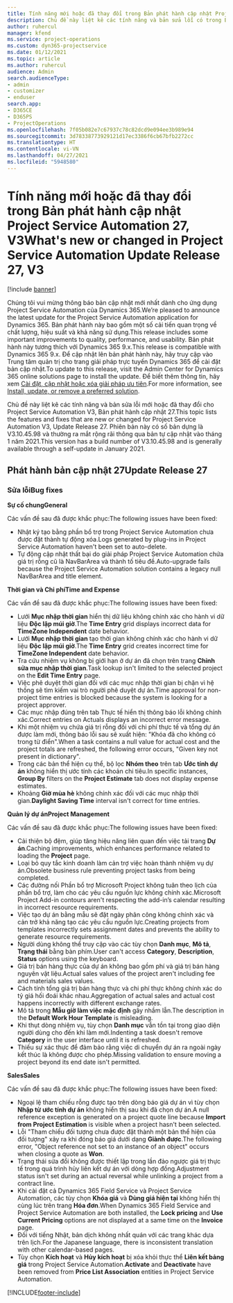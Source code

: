 ```yaml
---
title: Tính năng mới hoặc đã thay đổi trong Bản phát hành cập nhật Project Service Automation 27, V3
description: Chủ đề này liệt kê các tính năng và bản sửa lỗi có trong Bản phát hành cập nhật Project Service Automation 27, V3.
author: ruhercul
manager: kfend
ms.service: project-operations
ms.custom: dyn365-projectservice
ms.date: 01/12/2021
ms.topic: article
ms.author: ruhercul
audience: Admin
search.audienceType:
- admin
- customizer
- enduser
search.app:
- D365CE
- D365PS
- ProjectOperations
ms.openlocfilehash: 7f05b082e7c67937c78c82dcd9e094ee3b989e94
ms.sourcegitcommit: 3d78338773929121d17ec3386f6cb67bfb2272cc
ms.translationtype: HT
ms.contentlocale: vi-VN
ms.lasthandoff: 04/27/2021
ms.locfileid: "5948580"
---
```

# <a name="whats-new-or-changed-in-project-service-automation-update-release-27-v3"></a><span data-ttu-id="42b94-103">Tính năng mới hoặc đã thay đổi trong Bản phát hành cập nhật Project Service Automation 27, V3</span><span class="sxs-lookup"><span data-stu-id="42b94-103">What's new or changed in Project Service Automation Update Release 27, V3</span></span>

[!include [banner](../includes/psa-now-project-operations.md)]

<span data-ttu-id="42b94-104">Chúng tôi vui mừng thông báo bản cập nhật mới nhất dành cho ứng dụng Project Service Automation của Dynamics 365.</span><span class="sxs-lookup"><span data-stu-id="42b94-104">We’re pleased to announce the latest update for the Project Service Automation application for Dynamics 365.</span></span> <span data-ttu-id="42b94-105">Bản phát hành này bao gồm một số cải tiến quan trọng về chất lượng, hiệu suất và khả năng sử dụng.</span><span class="sxs-lookup"><span data-stu-id="42b94-105">This release includes some important improvements to quality, performance, and usability.</span></span> <span data-ttu-id="42b94-106">Bản phát hành này tương thích với Dynamics 365 9.x.</span><span class="sxs-lookup"><span data-stu-id="42b94-106">This release is compatible with Dynamics 365 9.x.</span></span> <span data-ttu-id="42b94-107">Để cập nhật lên bản phát hành này, hãy truy cập vào Trung tâm quản trị cho trang giải pháp trực tuyến Dynamics 365 để cài đặt bản cập nhật.</span><span class="sxs-lookup"><span data-stu-id="42b94-107">To update to this release, visit the Admin Center for Dynamics 365 online solutions page to install the update.</span></span> <span data-ttu-id="42b94-108">Để biết thêm thông tin, hãy xem [Cài đặt, cập nhật hoặc xóa giải pháp ưu tiên](/power-platform/admin/install-remove-preferred-solution).</span><span class="sxs-lookup"><span data-stu-id="42b94-108">For more information, see [Install, update, or remove a preferred solution](/power-platform/admin/install-remove-preferred-solution).</span></span>

<span data-ttu-id="42b94-109">Chủ đề này liệt kê các tính năng và bản sửa lỗi mới hoặc đã thay đổi cho Project Service Automation V3, Bản phát hành cập nhật 27.</span><span class="sxs-lookup"><span data-stu-id="42b94-109">This topic lists the features and fixes that are new or changed for Project Service Automation V3, Update Release 27.</span></span> <span data-ttu-id="42b94-110">Phiên bản này có số bản dựng là V3.10.45.98 và thường ra mắt rộng rãi thông qua bản tự cập nhật vào tháng 1 năm 2021.</span><span class="sxs-lookup"><span data-stu-id="42b94-110">This version has a build number of V3.10.45.98 and is generally available through a self-update in January 2021.</span></span>

## <a name="update-release-27"></a><span data-ttu-id="42b94-111">Phát hành bản cập nhật 27</span><span class="sxs-lookup"><span data-stu-id="42b94-111">Update Release 27</span></span>

### <a name="bug-fixes"></a><span data-ttu-id="42b94-112">Sửa lỗi</span><span class="sxs-lookup"><span data-stu-id="42b94-112">Bug fixes</span></span>

<span data-ttu-id="42b94-113">**Sự cố chung**</span><span class="sxs-lookup"><span data-stu-id="42b94-113">**General**</span></span>

<span data-ttu-id="42b94-114">Các vấn đề sau đã được khắc phục:</span><span class="sxs-lookup"><span data-stu-id="42b94-114">The following issues have been fixed:</span></span>

- <span data-ttu-id="42b94-115">Nhật ký tạo bằng phần bổ trợ trong Project Service Automation chưa được đặt thành tự động xóa.</span><span class="sxs-lookup"><span data-stu-id="42b94-115">Logs generated by plug-ins in Project Service Automation haven't been set to auto-delete.</span></span>
- <span data-ttu-id="42b94-116">Tự động cập nhật thất bại do giải pháp Project Service Automation chứa giá trị rỗng cũ là NavBarArea và thành tố tiêu đề.</span><span class="sxs-lookup"><span data-stu-id="42b94-116">Auto-upgrade fails because the Project Service Automation solution contains a legacy null NavBarArea and title element.</span></span>

<span data-ttu-id="42b94-117">**Thời gian và Chi phí**</span><span class="sxs-lookup"><span data-stu-id="42b94-117">**Time and Expense**</span></span>

<span data-ttu-id="42b94-118">Các vấn đề sau đã được khắc phục:</span><span class="sxs-lookup"><span data-stu-id="42b94-118">The following issues have been fixed:</span></span>

- <span data-ttu-id="42b94-119">Lưới **Mục nhập thời gian** hiển thị dữ liệu không chính xác cho hành vi dữ liệu **Độc lập múi giờ**.</span><span class="sxs-lookup"><span data-stu-id="42b94-119">The **Time Entry** grid displays incorrect data for **TimeZone Independent** date behavior.</span></span>
- <span data-ttu-id="42b94-120">Lưới **Mục nhập thời gian** tạo thời gian không chính xác cho hành vi dữ liệu **Độc lập múi giờ**.</span><span class="sxs-lookup"><span data-stu-id="42b94-120">The **Time Entry** grid creates incorrect time for **TimeZone Independent** date behavior.</span></span>
- <span data-ttu-id="42b94-121">Tra cứu nhiệm vụ không bị giới hạn ở dự án đã chọn trên trang **Chỉnh sửa mục nhập thời gian**.</span><span class="sxs-lookup"><span data-stu-id="42b94-121">Task lookup isn't limited to the selected project on the **Edit Time Entry** page.</span></span>
- <span data-ttu-id="42b94-122">Việc phê duyệt thời gian đối với các mục nhập thời gian bị chặn vì hệ thống sẽ tìm kiếm vai trò người phê duyệt dự án.</span><span class="sxs-lookup"><span data-stu-id="42b94-122">Time approval for non-project time entries is blocked because the system is looking for a project approver.</span></span>
- <span data-ttu-id="42b94-123">Các mục nhập đúng trên tab Thực tế hiển thị thông báo lỗi không chính xác.</span><span class="sxs-lookup"><span data-stu-id="42b94-123">Correct entries on Actuals displays an incorrect error message.</span></span>
- <span data-ttu-id="42b94-124">Khi một nhiệm vụ chứa giá trị rỗng đối với chi phí thực tế và tổng dự án được làm mới, thông báo lỗi sau sẽ xuất hiện: "Khóa đã cho không có trong từ điển".</span><span class="sxs-lookup"><span data-stu-id="42b94-124">When a task contains a null value for actual cost and the project totals are refreshed, the following error occurs, "Given key not present in dictionary".</span></span>
- <span data-ttu-id="42b94-125">Trong các bản thể hiện cụ thể, bộ lọc **Nhóm theo** trên tab **Ước tính dự án** không hiển thị ước tính các khoản chi tiêu.</span><span class="sxs-lookup"><span data-stu-id="42b94-125">In specific instances, **Group By** filters on the **Project Estimate** tab does not display expense estimates.</span></span>
- <span data-ttu-id="42b94-126">Khoảng **Giờ mùa hè** không chính xác đối với các mục nhập thời gian.</span><span class="sxs-lookup"><span data-stu-id="42b94-126">**Daylight Saving Time** interval isn't correct for time entries.</span></span>

<span data-ttu-id="42b94-127">**Quản lý dự án**</span><span class="sxs-lookup"><span data-stu-id="42b94-127">**Project Management**</span></span>

<span data-ttu-id="42b94-128">Các vấn đề sau đã được khắc phục:</span><span class="sxs-lookup"><span data-stu-id="42b94-128">The following issues have been fixed:</span></span>

- <span data-ttu-id="42b94-129">Cải thiện bộ đệm, giúp tăng hiệu năng liên quan đến việc tải trang **Dự án**.</span><span class="sxs-lookup"><span data-stu-id="42b94-129">Caching improvements, which enhances performance related to loading the **Project** page.</span></span>
- <span data-ttu-id="42b94-130">Loại bỏ quy tắc kinh doanh làm cản trợ việc hoàn thành nhiệm vụ dự án.</span><span class="sxs-lookup"><span data-stu-id="42b94-130">Obsolete business rule preventing project tasks from being completed.</span></span>
- <span data-ttu-id="42b94-131">Các đường nối Phần bổ trợ Microsoft Project không tuân theo lịch của phần bổ trợ, làm cho các yêu cầu nguồn lực không chính xác.</span><span class="sxs-lookup"><span data-stu-id="42b94-131">Microsoft Project Add-in contours aren't respecting the add-in’s calendar resulting in incorrect resource requirements.</span></span>
- <span data-ttu-id="42b94-132">Việc tạo dự án bằng mẫu sẽ đặt ngày phân công không chính xác và cản trở khả năng tạo các yêu cầu nguồn lực.</span><span class="sxs-lookup"><span data-stu-id="42b94-132">Creating projects from templates incorrectly sets assignment dates and prevents the ability to generate resource requirements.</span></span>
- <span data-ttu-id="42b94-133">Người dùng không thể truy cập vào các tùy chọn **Danh mục**, **Mô tả**, **Trạng thái** bằng bàn phím.</span><span class="sxs-lookup"><span data-stu-id="42b94-133">User can't access **Category**, **Description**, **Status** options using the keyboard.</span></span>
- <span data-ttu-id="42b94-134">Giá trị bán hàng thực của dự án không bao gồm phí và giá trị bán hàng nguyên vật liệu.</span><span class="sxs-lookup"><span data-stu-id="42b94-134">Actual sales values of the project aren't including fee and materials sales values.</span></span>
- <span data-ttu-id="42b94-135">Cách tính tổng giá trị bán hàng thực và chi phí thực không chính xác do tỷ giá hối đoái khác nhau.</span><span class="sxs-lookup"><span data-stu-id="42b94-135">Aggregation of actual sales and actual cost happens incorrectly with different exchange rates.</span></span>
- <span data-ttu-id="42b94-136">Mô tả trong **Mẫu giờ làm việc mặc định** gây nhầm lẫn.</span><span class="sxs-lookup"><span data-stu-id="42b94-136">The description in the **Default Work Hour Template** is misleading.</span></span>
- <span data-ttu-id="42b94-137">Khi thụt dòng nhiệm vụ, tùy chọn **Danh mục** vẫn tồn tại trong giao diện người dùng cho đến khi làm mới.</span><span class="sxs-lookup"><span data-stu-id="42b94-137">Indenting a task doesn't remove **Category** in the user interface until it is refreshed.</span></span>
- <span data-ttu-id="42b94-138">Thiếu sự xác thực để đảm bảo rằng việc di chuyển dự án ra ngoài ngày kết thúc là không được cho phép.</span><span class="sxs-lookup"><span data-stu-id="42b94-138">Missing validation to ensure moving a project beyond its end date isn't permitted.</span></span>

<span data-ttu-id="42b94-139">**Sales**</span><span class="sxs-lookup"><span data-stu-id="42b94-139">**Sales**</span></span>

<span data-ttu-id="42b94-140">Các vấn đề sau đã được khắc phục:</span><span class="sxs-lookup"><span data-stu-id="42b94-140">The following issues have been fixed:</span></span>

- <span data-ttu-id="42b94-141">Ngoại lệ tham chiếu rỗng được tạo trên dòng báo giá dự án vì tùy chọn **Nhập từ ước tính dự án** không hiển thị sau khi đã chọn dự án.</span><span class="sxs-lookup"><span data-stu-id="42b94-141">A null reference exception is generated on a project quote line because **Import from Project Estimation** is visible when a project hasn't been selected.</span></span>
- <span data-ttu-id="42b94-142">Lỗi "Tham chiếu đối tượng chưa được đặt thành một bản thể hiện của đối tượng" xảy ra khi đóng báo giá dưới dạng **Giành được**.</span><span class="sxs-lookup"><span data-stu-id="42b94-142">The following error, "Object reference not set to an instance of an object" occurs when closing a quote as **Won**.</span></span>
- <span data-ttu-id="42b94-143">Trạng thái sửa đổi không được thiết lập trong lần đảo ngược giá trị thực tế trong quá trình hủy liên kết dự án với dòng hợp đồng.</span><span class="sxs-lookup"><span data-stu-id="42b94-143">Adjustment status isn't set during an actual reversal while unlinking a project from a contract line.</span></span>
- <span data-ttu-id="42b94-144">Khi cài đặt cả Dynamics 365 Field Service và Project Service Automation, các tùy chọn **Khóa giá** và **Dùng giá hiện tại** không hiển thị cùng lúc trên trang **Hóa đơn**.</span><span class="sxs-lookup"><span data-stu-id="42b94-144">When Dynamics 365 Field Service and Project Service Automation are both installed, the **Lock pricing** and **Use Current Pricing** options are not displayed at a same time on the **Invoice** page.</span></span>
- <span data-ttu-id="42b94-145">Đối với tiếng Nhật, bản dịch không nhất quán với các trang khác dựa trên lịch.</span><span class="sxs-lookup"><span data-stu-id="42b94-145">For the Japanese language, there is inconsistent translation with other calendar-based pages.</span></span>
- <span data-ttu-id="42b94-146">Tùy chọn **Kích hoạt** và **Hủy kích hoạt** bị xóa khỏi thực thể **Liên kết bảng giá** trong Project Service Automation.</span><span class="sxs-lookup"><span data-stu-id="42b94-146">**Activate** and **Deactivate** have been removed from **Price List Association** entities in Project Service Automation.</span></span>


[!INCLUDE[footer-include](../includes/footer-banner.md)]